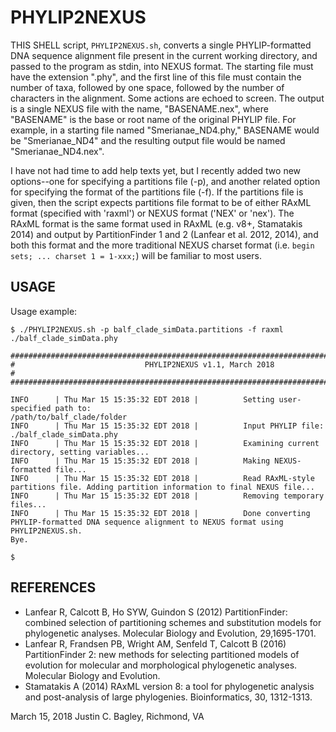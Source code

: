 # PHYLIP2NEXUS

THIS SHELL script, ```PHYLIP2NEXUS.sh```, converts a single PHYLIP-formatted DNA sequence alignment file present in the current working directory, and passed to the program as stdin, into NEXUS format. The starting file must have the extension ".phy", and the first line of this file must contain the  number of taxa, followed by one space, followed by the number of characters in the  alignment. Some actions are echoed to screen. The output is a single NEXUS file with the name, "BASENAME.nex", where "BASENAME" is the base or root name of the original PHYLIP file. For example, in a starting file named "Smerianae_ND4.phy," BASENAME would  be "Smerianae_ND4" and the resulting output file would be named "Smerianae_ND4.nex". 

I have not had time to add help texts yet, but I recently added two new options--one for specifying a partitions file (-p), and another related option for specifying the format of the partitions file (-f). If the partitions file is given, then the script expects partitions file format to be of either RAxML format  (specified with 'raxml') or NEXUS format ('NEX' or 'nex'). The RAxML format is the same format used in RAxML (e.g. v8+, Stamatakis 2014) and output by PartitionFinder 1 and 2 (Lanfear et al. 2012, 2014), and both this format and the more traditional NEXUS charset format (i.e. ```begin sets; ... charset 1 = 1-xxx;```) will be  familiar to most users.

## USAGE

Usage example:

```
$ ./PHYLIP2NEXUS.sh -p balf_clade_simData.partitions -f raxml ./balf_clade_simData.phy

##########################################################################################
#                             PHYLIP2NEXUS v1.1, March 2018                              #
##########################################################################################

INFO      | Thu Mar 15 15:35:32 EDT 2018 |          Setting user-specified path to: 
/path/to/balf_clade/folder 
INFO      | Thu Mar 15 15:35:32 EDT 2018 |          Input PHYLIP file: ./balf_clade_simData.phy 
INFO      | Thu Mar 15 15:35:32 EDT 2018 |          Examining current directory, setting variables... 
INFO      | Thu Mar 15 15:35:32 EDT 2018 |          Making NEXUS-formatted file... 
INFO      | Thu Mar 15 15:35:32 EDT 2018 |          Read RAxML-style partitions file. Adding partition information to final NEXUS file... 
INFO      | Thu Mar 15 15:35:32 EDT 2018 |          Removing temporary files... 
INFO      | Thu Mar 15 15:35:32 EDT 2018 |          Done converting PHYLIP-formatted DNA sequence alignment to NEXUS format using PHYLIP2NEXUS.sh.
Bye.

$
```

## REFERENCES

- Lanfear R, Calcott B, Ho SYW, Guindon S (2012) PartitionFinder: combined selection of partitioning schemes and substitution models for phylogenetic analyses. Molecular Biology and Evolution, 29,1695-1701.
- Lanfear R, Frandsen PB, Wright AM, Senfeld T, Calcott B (2016) PartitionFinder 2: new methods for selecting partitioned models of evolution for molecular and morphological phylogenetic analyses. Molecular Biology and Evolution.
- Stamatakis A (2014) RAxML version 8: a tool for phylogenetic analysis and post-analysis of large phylogenies. Bioinformatics, 30, 1312-1313.

March 15, 2018
Justin C. Bagley, Richmond, VA
